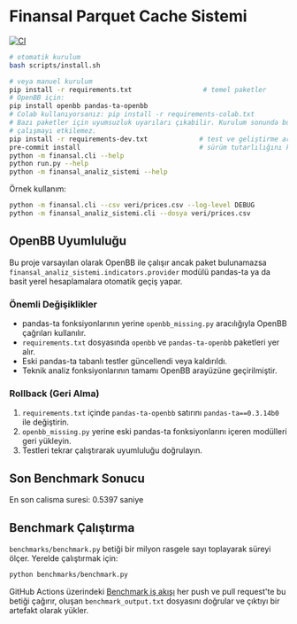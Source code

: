 # Finansal Parquet Cache Sistemi

[![CI](https://github.com/OWNER/REPO/actions/workflows/ci.yml/badge.svg)](https://github.com/OWNER/REPO/actions/workflows/ci.yml)

```bash
# otomatik kurulum
bash scripts/install.sh

# veya manuel kurulum
pip install -r requirements.txt                  # temel paketler
# OpenBB için:
pip install openbb pandas-ta-openbb
# Colab kullanıyorsanız: pip install -r requirements-colab.txt
# Bazı paketler için uyumsuzluk uyarıları çıkabilir. Kurulum sonunda bu uyarılar
# çalışmayı etkilemez.
pip install -r requirements-dev.txt             # test ve geliştirme araçları
pre-commit install                              # sürüm tutarlılığını kontrol eder
python -m finansal.cli --help
python run.py --help
python -m finansal_analiz_sistemi --help
```

 Örnek kullanım:

```bash
python -m finansal.cli --csv veri/prices.csv --log-level DEBUG
python -m finansal_analiz_sistemi.cli --dosya veri/prices.csv
```

## OpenBB Uyumluluğu

Bu proje varsayılan olarak OpenBB ile çalışır ancak paket bulunamazsa
`finansal_analiz_sistemi.indicators.provider` modülü pandas-ta ya da basit
yerel hesaplamalara otomatik geçiş yapar.

### Önemli Değişiklikler
- pandas-ta fonksiyonlarının yerine `openbb_missing.py` aracılığıyla OpenBB çağrıları kullanılır.
- `requirements.txt` dosyasında `openbb` ve `pandas-ta-openbb` paketleri yer alır.
- Eski pandas-ta tabanlı testler güncellendi veya kaldırıldı.
- Teknik analiz fonksiyonlarının tamamı OpenBB arayüzüne geçirilmiştir.

### Rollback (Geri Alma)
1. `requirements.txt` içinde `pandas-ta-openbb` satırını `pandas-ta==0.3.14b0` ile değiştirin.
2. `openbb_missing.py` yerine eski pandas-ta fonksiyonlarını içeren modülleri geri yükleyin.
3. Testleri tekrar çalıştırarak uyumluluğu doğrulayın.

## Son Benchmark Sonucu
En son calisma suresi: 0.5397 saniye

## Benchmark Çalıştırma
`benchmarks/benchmark.py` betiği bir milyon rasgele sayı toplayarak süreyi ölçer.
Yerelde çalıştırmak için:

```bash
python benchmarks/benchmark.py
```

GitHub Actions üzerindeki [Benchmark iş akışı](.github/workflows/benchmark.yml) her push ve pull request'te bu betiği çağırır, oluşan `benchmark_output.txt` dosyasını doğrular ve çıktıyı bir artefakt olarak yükler.
